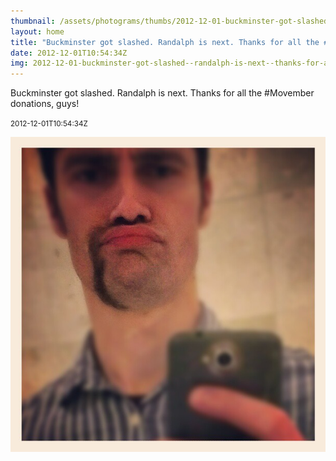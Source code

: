 ```yaml
---
thumbnail: /assets/photograms/thumbs/2012-12-01-buckminster-got-slashed--randalph-is-next--thanks-for-all-the--movember-donations--guys-.jpg
layout: home
title: "Buckminster got slashed. Randalph is next. Thanks for all the #Movember donations, guys!"
date: 2012-12-01T10:54:34Z
img: 2012-12-01-buckminster-got-slashed--randalph-is-next--thanks-for-all-the--movember-donations--guys-.jpg
---
```


Buckminster got slashed. Randalph is next. Thanks for all the #Movember donations, guys!

<small>2012-12-01T10:54:34Z</small>

![Buckminster got slashed. Randalph is next. Thanks for all the #Movember donations, guys!](/assets/photograms/original/2012-12-01-buckminster-got-slashed--randalph-is-next--thanks-for-all-the--movember-donations--guys-.jpg)
